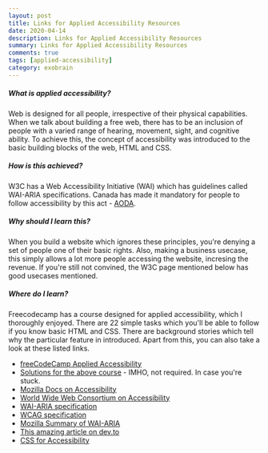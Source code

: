 ```yaml
---
layout: post
title: Links for Applied Accessibility Resources
date: 2020-04-14
description: Links for Applied Accessibility Resources
summary: Links for Applied Accessibility Resources
comments: true
tags: [applied-accessibility]
category: exobrain
---
```

##### What is applied accessibility?
Web is designed for all people, irrespective of their physical capabilities. When we talk about building a free web, there has to be an inclusion of people with a varied range of hearing, movement, sight, and cognitive ability. To achieve this, the concept of accessibility was introduced to the basic building blocks of the web, HTML and CSS. 

##### How is this achieved?
W3C has a Web Accessibility Initiative (WAI) which has guidelines called WAI-ARIA specifications. 
Canada has made it mandatory for people to follow accessibility by this act - [AODA](https://www.aoda.ca/).


##### Why should I learn this?
When you build a website which ignores these principles, you're denying a set of people one of their basic rights.
Also, making a business usecase, this simply allows a lot more people accessing the website, incresing the revenue.
If you're still not convined, the W3C page mentioned below has good usecases mentioned.


##### Where do I learn?
Freecodecamp has a course designed for applied accessibility, which I thoroughly enjoyed. There are 22 simple tasks which you'll be able to follow if you know basic HTML and CSS. There are background stories which tell why the particular feature in introduced.
Apart from this, you can also take a look at these listed links.

 - [freeCodeCamp Applied Accessibility](https://www.freecodecamp.org/learn/)
 - [Solutions for the above course](http://eleftheriabatsou.com/content/freecodecamp-applied-accessibility) - IMHO, not required. In case you're stuck.
 - [Mozilla Docs on Accessibility](https://developer.mozilla.org/en-US/docs/Learn/Accessibility)
 - [World Wide Web Consortium on Accessibility](https://www.w3.org/standards/webdesign/accessibility)
 - [WAI-ARIA specification](https://www.w3.org/WAI/standards-guidelines/aria/)
 - [WCAG specification](https://www.w3.org/WAI/standards-guidelines/wcag/)
 - [Mozilla Summary of WAI-ARIA](https://developer.mozilla.org/en-US/docs/Learn/Accessibility/WAI-ARIA_basics)
 - [This amazing article on dev.to](https://dev.to/mxl/accessibility-for-beginners-with-html-and-css-16j7)
 - [CSS for Accessibility](https://webaim.org/techniques/css/)